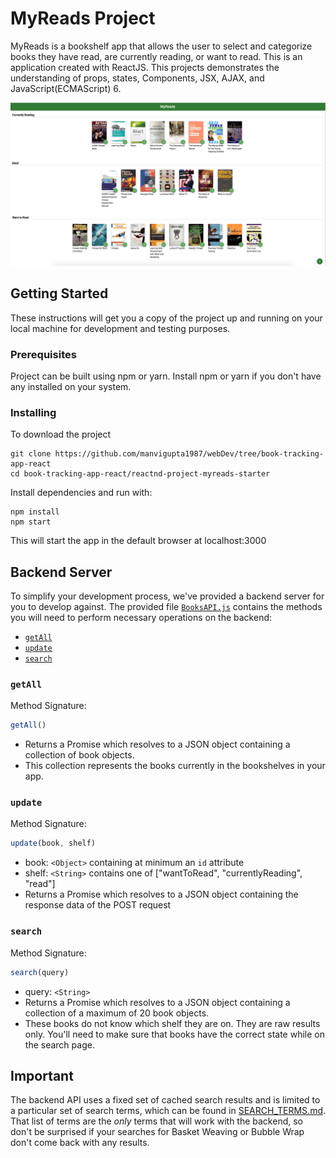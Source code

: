 # MyReads Project

MyReads is a bookshelf app that allows the user to select and categorize books they have read, are currently reading, or want to read. This is an application created with ReactJS. This projects demonstrates the understanding of props, states, Components, JSX, AJAX, and JavaScript(ECMAScript) 6.

![](myreads.jpg)

## Getting Started
These instructions will get you a copy of the project up and running on your local machine for development and testing
purposes.

### Prerequisites
Project can be built using npm or yarn. Install npm or yarn if you don't have any installed on your system.

### Installing

To download the project
```
git clone https://github.com/manvigupta1987/webDev/tree/book-tracking-app-react
cd book-tracking-app-react/reactnd-project-myreads-starter
```

Install dependencies and run with:
```
npm install
npm start
```
This will start the app in the default browser at localhost:3000



## Backend Server

To simplify your development process, we've provided a backend server for you to develop against. The provided file [`BooksAPI.js`](src/BooksAPI.js) contains the methods you will need to perform necessary operations on the backend:

* [`getAll`](#getall)
* [`update`](#update)
* [`search`](#search)

### `getAll`

Method Signature:

```js
getAll()
```

* Returns a Promise which resolves to a JSON object containing a collection of book objects.
* This collection represents the books currently in the bookshelves in your app.

### `update`

Method Signature:

```js
update(book, shelf)
```

* book: `<Object>` containing at minimum an `id` attribute
* shelf: `<String>` contains one of ["wantToRead", "currentlyReading", "read"]
* Returns a Promise which resolves to a JSON object containing the response data of the POST request

### `search`

Method Signature:

```js
search(query)
```

* query: `<String>`
* Returns a Promise which resolves to a JSON object containing a collection of a maximum of 20 book objects.
* These books do not know which shelf they are on. They are raw results only. You'll need to make sure that books have the correct state while on the search page.

## Important
The backend API uses a fixed set of cached search results and is limited to a particular set of search terms, which can be found in [SEARCH_TERMS.md](SEARCH_TERMS.md). That list of terms are the _only_ terms that will work with the backend, so don't be surprised if your searches for Basket Weaving or Bubble Wrap don't come back with any results.
